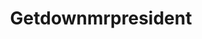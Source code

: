 ---
title: Getdownmrpresident
crosslinks:
- livven
- Overwatch
- titanfall
- Paladins
- hitmanimals
- tf2
- gifv
- getdownmrmondatta
- GamersBeingBros
- ChildrenFallingOver
- paragon
- GTAV
- Planetside
- gaming
- PixelArt
- Battlefield
- forhonor
- noisygifs
- PrequelMemes
---